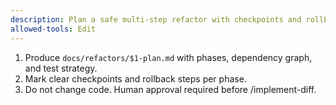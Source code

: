 ```yaml
---
description: Plan a safe multi-step refactor with checkpoints and rollback
allowed-tools: Edit
---
```

1) Produce `docs/refactors/$1-plan.md` with phases, dependency graph, and test strategy.
2) Mark clear checkpoints and rollback steps per phase.
3) Do not change code. Human approval required before /implement-diff.

